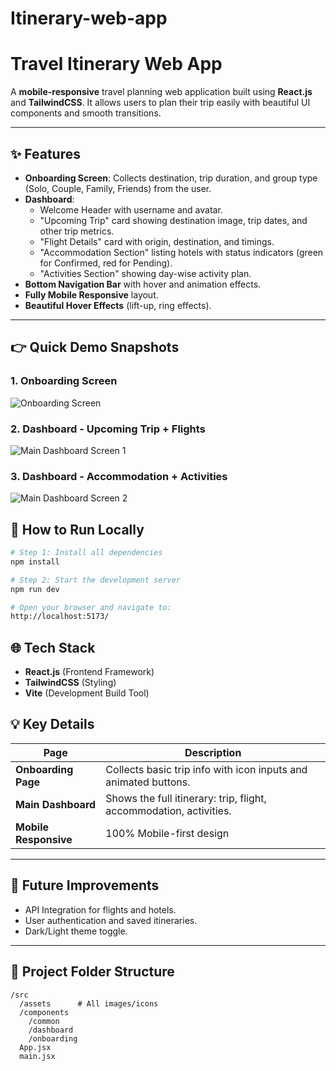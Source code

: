 # Itinerary-web-app 


# Travel Itinerary Web App

A **mobile-responsive** travel planning web application built using **React.js** and **TailwindCSS**. It allows users to plan their trip easily with beautiful UI components and smooth transitions.

---

## ✨ Features

- **Onboarding Screen**: Collects destination, trip duration, and group type (Solo, Couple, Family, Friends) from the user.
- **Dashboard**:
  - Welcome Header with username and avatar.
  - "Upcoming Trip" card showing destination image, trip dates, and other trip metrics.
  - "Flight Details" card with origin, destination, and timings.
  - "Accommodation Section" listing hotels with status indicators (green for Confirmed, red for Pending).
  - "Activities Section" showing day-wise activity plan.
- **Bottom Navigation Bar** with hover and animation effects.
- **Fully Mobile Responsive** layout.
- **Beautiful Hover Effects** (lift-up, ring effects).

---

## 👉 Quick Demo Snapshots

### 1. Onboarding Screen
![Onboarding Screen](./public/Screenshot_2025-04-28_215553.png)

### 2. Dashboard - Upcoming Trip + Flights
![Main Dashboard Screen 1](./public/Screenshot_2025-04-28_215603.png)

### 3. Dashboard - Accommodation + Activities
![Main Dashboard Screen 2](./public/Screenshot_2025-04-28_215626.png)



## 🚀 How to Run Locally

```bash
# Step 1: Install all dependencies
npm install

# Step 2: Start the development server
npm run dev

# Open your browser and navigate to:
http://localhost:5173/
```



## 🌐 Tech Stack
- **React.js** (Frontend Framework)
- **TailwindCSS** (Styling)
- **Vite** (Development Build Tool)



## 💡 Key Details

| Page | Description |
|-----|-------------|
| **Onboarding Page** | Collects basic trip info with icon inputs and animated buttons. |
| **Main Dashboard** | Shows the full itinerary: trip, flight, accommodation, activities. |
| **Mobile Responsive** | 100% Mobile-first design |

---

## 📆 Future Improvements
- API Integration for flights and hotels.
- User authentication and saved itineraries.
- Dark/Light theme toggle.

---

## 📍 Project Folder Structure
```
/src
  /assets      # All images/icons
  /components
    /common
    /dashboard
    /onboarding
  App.jsx
  main.jsx
```





